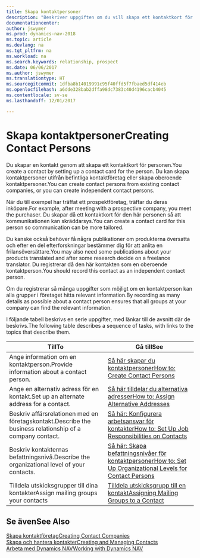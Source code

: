 ```yaml
---
title: Skapa kontaktpersoner
description: "Beskriver uppgiften om du vill skapa ett kontaktkort för en person, t.ex. en potentiell kund eller leverantör som bidrar till att definiera relationen och skräddarsy kommunikationen."
documentationcenter: 
author: jswymer
ms.prod: dynamics-nav-2018
ms.topic: article
ms.devlang: na
ms.tgt_pltfrm: na
ms.workload: na
ms.search.keywords: relationship, prospect
ms.date: 06/06/2017
ms.author: jswymer
ms.translationtype: HT
ms.sourcegitcommit: 1dfba8b14019991c95f40ffd5f7fbaed5df414eb
ms.openlocfilehash: a6dde328bab2dffa98dc7383c40d4196cacb4045
ms.contentlocale: sv-se
ms.lasthandoff: 12/01/2017

---
```

# <a name="creating-contact-persons"></a><span data-ttu-id="f30cc-103">Skapa kontaktpersoner</span><span class="sxs-lookup"><span data-stu-id="f30cc-103">Creating Contact Persons</span></span>
<span data-ttu-id="f30cc-104">Du skapar en kontakt genom att skapa ett kontaktkort för personen.</span><span class="sxs-lookup"><span data-stu-id="f30cc-104">You create a contact by setting up a contact card for the person.</span></span> <span data-ttu-id="f30cc-105">Du kan skapa kontaktpersoner utifrån befintliga kontaktföretag eller skapa oberoende kontaktpersoner.</span><span class="sxs-lookup"><span data-stu-id="f30cc-105">You can create contact persons from existing contact companies, or you can create independent contact persons.</span></span>

<span data-ttu-id="f30cc-106">När du till exempel har träffat ett prospektföretag, träffar du deras inköpare.</span><span class="sxs-lookup"><span data-stu-id="f30cc-106">For example, after meeting with a prospective company, you meet the purchaser.</span></span> <span data-ttu-id="f30cc-107">Du skapar då ett kontaktkort för den här personen så att kommunikationen kan skräddarsys.</span><span class="sxs-lookup"><span data-stu-id="f30cc-107">You can create a contact card for this person so communication can be more tailored.</span></span>

<span data-ttu-id="f30cc-108">Du kanske också behöver få några publikationer om produkterna översatta och efter en del efterforskningar bestämmer dig för att anlita en frilansöversättare.</span><span class="sxs-lookup"><span data-stu-id="f30cc-108">You may also need some publications about your products translated and after some research decide on a freelance translator.</span></span> <span data-ttu-id="f30cc-109">Du registrerar då den här kontakten som en oberoende kontaktperson.</span><span class="sxs-lookup"><span data-stu-id="f30cc-109">You should record this contact as an independent contact person.</span></span>

<span data-ttu-id="f30cc-110">Om du registrerar så många uppgifter som möjligt om en kontaktperson kan alla grupper i företaget hitta relevant information.</span><span class="sxs-lookup"><span data-stu-id="f30cc-110">By recording as many details as possible about a contact person ensures that all groups at your company can find the relevant information.</span></span>

<span data-ttu-id="f30cc-111">I följande tabell beskrivs en serie uppgifter, med länkar till de avsnitt där de beskrivs.</span><span class="sxs-lookup"><span data-stu-id="f30cc-111">The following table describes a sequence of tasks, with links to the topics that describe them.</span></span> 

| <span data-ttu-id="f30cc-112">Till</span><span class="sxs-lookup"><span data-stu-id="f30cc-112">To</span></span> | <span data-ttu-id="f30cc-113">Gå till</span><span class="sxs-lookup"><span data-stu-id="f30cc-113">See</span></span> |
| --- | --- |
| <span data-ttu-id="f30cc-114">Ange information om en kontaktperson.</span><span class="sxs-lookup"><span data-stu-id="f30cc-114">Provide information about a contact person.</span></span> |[<span data-ttu-id="f30cc-115">Så här skapar du kontaktpersoner</span><span class="sxs-lookup"><span data-stu-id="f30cc-115">How to: Create Contact Persons</span></span>](marketing-how-create-contact-persons.md) |
| <span data-ttu-id="f30cc-116">Ange en alternativ adress för en kontakt.</span><span class="sxs-lookup"><span data-stu-id="f30cc-116">Set up an alternate address for a contact.</span></span> |[<span data-ttu-id="f30cc-117">Så här tilldelar du alternativa adresser</span><span class="sxs-lookup"><span data-stu-id="f30cc-117">How to: Assign Alternative Addresses</span></span>](marketing-how-assign-alternate-address.md) |
| <span data-ttu-id="f30cc-118">Beskriv affärsrelationen med en företagskontakt.</span><span class="sxs-lookup"><span data-stu-id="f30cc-118">Describe the business relationship of a company contact.</span></span> |[<span data-ttu-id="f30cc-119">Så här: Konfigurera arbetsansvar för kontakter</span><span class="sxs-lookup"><span data-stu-id="f30cc-119">How to: Set Up Job Responsibilities on Contacts</span></span>](marketing-job-responsibilities.md) |
| <span data-ttu-id="f30cc-120">Beskriv kontakternas befattningsnivå.</span><span class="sxs-lookup"><span data-stu-id="f30cc-120">Describe the organizational level of your contacts.</span></span> |[<span data-ttu-id="f30cc-121">Så här: Skapa befattningsnivåer för kontaktpersoner</span><span class="sxs-lookup"><span data-stu-id="f30cc-121">How to: Set Up Organizational Levels for Contact Persons</span></span>](marketing-organizational-levels.md) |
| <span data-ttu-id="f30cc-122">Tilldela utskicksgrupper till dina kontakter</span><span class="sxs-lookup"><span data-stu-id="f30cc-122">Assign mailing groups your contacts</span></span> |[<span data-ttu-id="f30cc-123">Tilldela utskicksgrupp till en kontakt</span><span class="sxs-lookup"><span data-stu-id="f30cc-123">Assigning Mailing Groups to a Contact</span></span>](marketing-mailing-groups.md) |

## <a name="see-also"></a><span data-ttu-id="f30cc-124">Se även</span><span class="sxs-lookup"><span data-stu-id="f30cc-124">See Also</span></span>
[<span data-ttu-id="f30cc-125">Skapa kontaktföretag</span><span class="sxs-lookup"><span data-stu-id="f30cc-125">Creating Contact Companies</span></span>](marketing-create-contact-companies.md)  
[<span data-ttu-id="f30cc-126">Skapa och hantera kontakter</span><span class="sxs-lookup"><span data-stu-id="f30cc-126">Creating and Managing Contacts</span></span>]()  
[<span data-ttu-id="f30cc-127">Arbeta med Dynamics NAV</span><span class="sxs-lookup"><span data-stu-id="f30cc-127">Working with Dynamics NAV</span></span>](ui-work-product.md)

